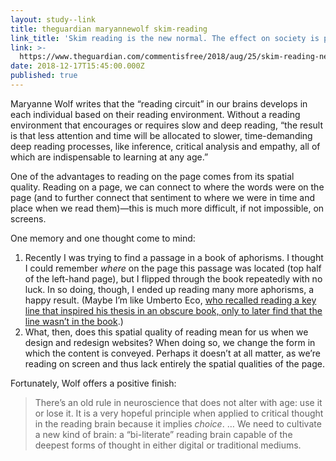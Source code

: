 ```yaml
---
layout: study--link
title: theguardian maryannewolf skim-reading
link_title: 'Skim reading is the new normal. The effect on society is profound '
link: >-
  https://www.theguardian.com/commentisfree/2018/aug/25/skim-reading-new-normal-maryanne-wolf
date: 2018-12-17T15:45:00.000Z
published: true
---
```

Maryanne Wolf writes that the “reading circuit” in our brains develops in each individual based on their reading environment. Without a reading environment that encourages or requires slow and deep reading, “the result is that less attention and time will be allocated to slower, time-demanding deep reading processes, like inference, critical analysis and empathy, all of which are indispensable to learning at any age.”

One of the advantages to reading on the page comes from its spatial quality. Reading on a page, we can connect to where the words were on the page (and to further connect that sentiment to where we were in time and place when we read them)—this is much more difficult, if not impossible, on screens.

One memory and one thought come to mind:

1. Recently I was trying to find a passage in a book of aphorisms. I thought I could remember _where_ on the page this passage was located (top half of the left-hand page), but I flipped through the book repeatedly with no luck. In so doing, though, I ended up reading many more aphorisms, a happy result. (Maybe I’m like Umberto Eco, [who recalled reading a key line that inspired his thesis in an obscure book, only to later find that the line wasn’t in the book](https://www.theguardian.com/lifeandstyle/2015/jun/26/umberto-eco-antilibrary-oliver-burkeman).)
2. What, then, does this spatial quality of reading mean for us when we design and redesign websites? When doing so, we change the form in which the content is conveyed. Perhaps it doesn’t at all matter, as we’re reading on screen and thus lack entirely the spatial qualities of the page.

Fortunately, Wolf offers a positive finish:

> There’s an old rule in neuroscience that does not alter with age: use it or lose it. It is a very hopeful principle when applied to critical thought in the reading brain because it implies _choice_. … We need to cultivate a new kind of brain: a “bi-literate” reading brain capable of the deepest forms of thought in either digital or traditional mediums.
